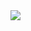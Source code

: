 <img src="https://capsule-render.vercel.app/api?type=waving&color=gradient&height=200&text=Hi,%20I'm%20Anton!&fontAlignY=40&desc=Software%20Developer-nl[Python%20|%20Django%20|%20FastAPI]&descAlign=30&descAlignY=70"/>
